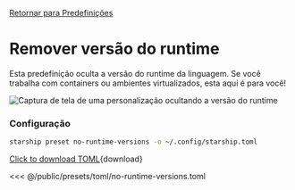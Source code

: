 [Retornar para Predefinições](./#no-runtime-versions)

# Remover versão do runtime

Esta predefinição oculta a versão do runtime da linguagem. Se você trabalha com containers ou ambientes virtualizados, esta aqui é para você!

![Captura de tela de uma personalização ocultando a versão do runtime](/presets/img/no-runtime-versions.png)

### Configuração

```sh
starship preset no-runtime-versions -o ~/.config/starship.toml
```

[Click to download TOML](/presets/toml/no-runtime-versions.toml){download}

<<< @/public/presets/toml/no-runtime-versions.toml
